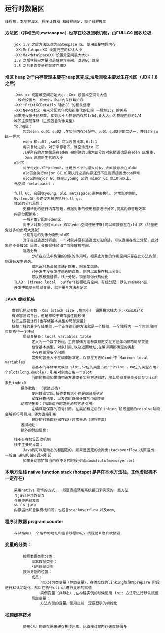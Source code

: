 ## 运行时数据区
    线程栈，本地方法区，程序计数器 和线程绑定，每个线程独享
   #### 方法区（非堆空间,metasapce）也存在垃圾回收机制，由FULLGC 回收垃圾
        jdk 1.8 之后方法区改为matespace 区，使用直接物理内存
        -XX:MetaSapceXX 设置元空间默认大小
        -XX:MaxMetaSpaceXX 设置元空间最大大小
        1.8 之后字符串常量池是放在堆空间，改进GC 效率
        1.8 之后静态变量也存放在堆区
   #### 堆区 heap 对于内存管理主要在heap区完成,垃圾回收主要发生在堆区（JDK 1.8之后）
        -Xms xx 设置堆空间初始大小 -Xmx 设置堆空间最大值
        一般会设置为一样大小，防止内存频繁扩容
        -XX:+PrintGCDetails 输出GC 的相关信息
        -XX:NewRatio 用来分配老年代和新生代的比率 一般为1:2 的关系
        如果不设置任何参数，初始大小为物理内存的1/64,最大大小为物理内存的1/4
        堆区主要管存储（主要包含对象类型）
        Young区：
            包含eden,su01 su02 ,在实际内存分配中，su01 su02只能二选一，并且2个su区一样大
            eden 和su01 ,su02 可以设置比率,6:1:1 
            每次复制之后，对于幸存者区，谁空谁是to 区
            几乎所有的对象都是在eden 被创建的,绝大部分的对象销毁也是在eden 区发生.
            -Xmn 设置新生代的大小
        old区：
            对于经过GC后的eden区，还是放不下的超大对象，会直接存放在old区
            old区会执行major GC,如果执行之后内存还是不足则直接抛出oom异常
            old区的major GC 效率比young 区的 minor GC 低10倍以上.
        元空间（metaspace）:
        
        full GC, 会回收young，old，metaspace,避免去执行，非常影响性能,
        System.GC 会建议系统去执行full gc.
        堆区的分代思想：
            更精细化的进行内存管理，根据对象的使用程度进行分区,提高内存管理效率
        内存分配策略：
            一般对象分配到eden区，
            对于大对象(经过minor GC后eden空间还是不够)可以直接存在在old 区（尽量避免过多的出现大对象）
            长期存活的对象分配到old区
            对于经过逃逸分析后，一个对象并没有逃逸出方法的话，可以直接在栈上分配，此对象也不会被GC 回收，会根据栈帧消亡而释放栈空间。
            逃逸分析：
                分析在方法中构建的对象的作用域，如果此对象的作用空间只存在此方法内部，则没有发生逃逸。
                如果此对象会被方法外医用，则发生逃逸。
                对于发生没有发生逃逸的对象，则可以直接在栈上分配。
                可以做标量替换，栈上分配，锁消除做代码优化
        TLAB: (thread local  buffer)线程私有空间，有线分配，默认1%的eden区
        开发中能使用局部变量，就不要再方法外定义
   #### JAVA 虚拟机栈 
       虚拟机启动参数 -Xss（stack size ,栈大小） 设置最大栈大小:-Xss1024K
       有点容易跨平台，但是相较于寄存器性能较慢
       栈区主要管运行(也存储基本类型的局部变量)
       栈帧：栈的最小存储单位,一个正在运行的方法就是一个栈帧，一个线程内，一个时间段内只能执行一个栈帧
            局部变量表：local variables table
                定义为一个数字数组，主要存储方法参数和定义在方法体内部的局部变量
                包含基本类型，对象引用,以及返回地址,在编译期都确定的类型
                不存在线程安全问题
                需要的容量大小在编译器决定，保存在方法的code中 Maximun local variables
                最基本的存储单元成为 slot,32位的类型占用一个slot ，64位的类型占用2个slot(long,double)，引用对象也占用一个slot 
                当前的栈帧如果由构造方法或者实例方法创建，那么局部变量表会保存this对象到index0.
           操作数栈： (表达式栈)
                使用数组实现,操作数栈大小也是编译期确定
                保存计算结果，以及临时存储计算的中间变量
           动态链接表：（指向运行时常量池的方法引用）
                在编译期保存的符号引用，在类加载之后的linking 阶段里面的resolve阶段会解析符号引用，转为直接引用
                最终的对象都存储在运行时常量池（线程共享）
           返回地址：
           额外的附加信息:
           
        栈不存在垃圾回收机制
        栈中主要的异常：
            Java栈可以是动态的和固定的，如果是固定的会抛出stackoverflow,栈区溢出，一般由 递归和循环调用引起
            如果是动态扩展当内存不足的时候会抛出oom(outofmemoryerror)
       
   #### 本地方法栈 native function stack (hotspot 是存在本地方法栈，其他虚拟机不一定存在)
        采用native 修饰的方式，一般是直接调用系统接口来实现的一些方法
        与java环境外交互
        与操作系统交互
        sun`s java
        内存溢出和虚拟机栈相同，也包含stackoverflow 以及oom,
   #### 程序计数器 program counter
        存储指向下一个指令的地址和当前线程绑定，线程结束也会被销毁
   #### 变量的分类：
            按照数据类型分类：
                基本数据类型：
                引用数据类型
            按照定位的位置：
                成员：
                    可以分为类变量（静态变量），在类加载的linking阶段的prepare 阶段进行默认初始化，然后在执行clinit进行显示的赋值
                    实例变量（非静态）,在构建实例的时候使用 init 方法来进行默认赋值
                局部变量：
                    方法内部的变量，使用之前一定要显示的初始化
   #### 栈顶缓存技术
            使用CPU 的寄存器来缓存栈顶元素，比直接读取内存速度快很多     
   
         
    
   
